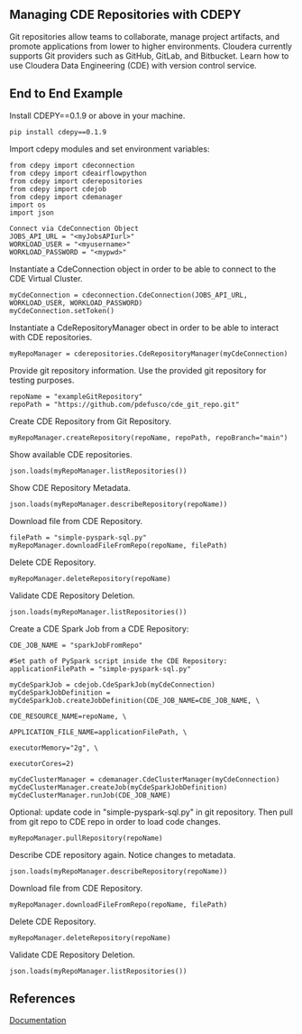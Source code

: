 ## Managing CDE Repositories with CDEPY

Git repositories allow teams to collaborate, manage project artifacts, and promote applications from lower to higher environments. Cloudera currently supports Git providers such as GitHub, GitLab, and Bitbucket. Learn how to use Cloudera Data Engineering (CDE) with version control service.

## End to End Example

Install CDEPY==0.1.9 or above in your machine.

```
pip install cdepy==0.1.9
```

Import cdepy modules and set environment variables:

```
from cdepy import cdeconnection
from cdepy import cdeairflowpython
from cdepy import cderepositories
from cdepy import cdejob
from cdepy import cdemanager
import os
import json

Connect via CdeConnection Object
JOBS_API_URL = "<myJobsAPIurl>"
WORKLOAD_USER = "<myusername>"
WORKLOAD_PASSWORD = "<mypwd>"
```

Instantiate a CdeConnection object in order to be able to connect to the CDE Virtual Cluster.

```
myCdeConnection = cdeconnection.CdeConnection(JOBS_API_URL, WORKLOAD_USER, WORKLOAD_PASSWORD)
myCdeConnection.setToken()
```

Instantiate a CdeRepositoryManager obect in order to be able to interact with CDE repositories.

```
myRepoManager = cderepositories.CdeRepositoryManager(myCdeConnection)
```

Provide git repository information. Use the provided git repository for testing purposes.

```
repoName = "exampleGitRepository"
repoPath = "https://github.com/pdefusco/cde_git_repo.git"
```

Create CDE Repository from Git Repository.

```
myRepoManager.createRepository(repoName, repoPath, repoBranch="main")
```

Show available CDE repositories.

```
json.loads(myRepoManager.listRepositories())
```

Show CDE Repository Metadata.

```
json.loads(myRepoManager.describeRepository(repoName))
```

Download file from CDE Repository.

```
filePath = "simple-pyspark-sql.py"
myRepoManager.downloadFileFromRepo(repoName, filePath)
```

Delete CDE Repository.

```
myRepoManager.deleteRepository(repoName)
```

Validate CDE Repository Deletion.

```
json.loads(myRepoManager.listRepositories())
```

Create a CDE Spark Job from a CDE Repository:

```
CDE_JOB_NAME = "sparkJobFromRepo"

#Set path of PySpark script inside the CDE Repository:
applicationFilePath = "simple-pyspark-sql.py"

myCdeSparkJob = cdejob.CdeSparkJob(myCdeConnection)
myCdeSparkJobDefinition = myCdeSparkJob.createJobDefinition(CDE_JOB_NAME=CDE_JOB_NAME, \
                                                            CDE_RESOURCE_NAME=repoName, \
                                                            APPLICATION_FILE_NAME=applicationFilePath, \
                                                            executorMemory="2g", \
                                                            executorCores=2)

myCdeClusterManager = cdemanager.CdeClusterManager(myCdeConnection)
myCdeClusterManager.createJob(myCdeSparkJobDefinition)
myCdeClusterManager.runJob(CDE_JOB_NAME)
```

Optional: update code in "simple-pyspark-sql.py" in git repository.
Then pull from git repo to CDE repo in order to load code changes.

```
myRepoManager.pullRepository(repoName)
```

Describe CDE repository again. Notice changes to metadata.

```
json.loads(myRepoManager.describeRepository(repoName))
```

Download file from CDE Repository.

```
myRepoManager.downloadFileFromRepo(repoName, filePath)
```

Delete CDE Repository.

```
myRepoManager.deleteRepository(repoName)
```

Validate CDE Repository Deletion.

```
json.loads(myRepoManager.listRepositories())
```

## References

[Documentation](https://docs.cloudera.com/data-engineering/1.5.3/manage-jobs/topics/cde-git-repo.html)
